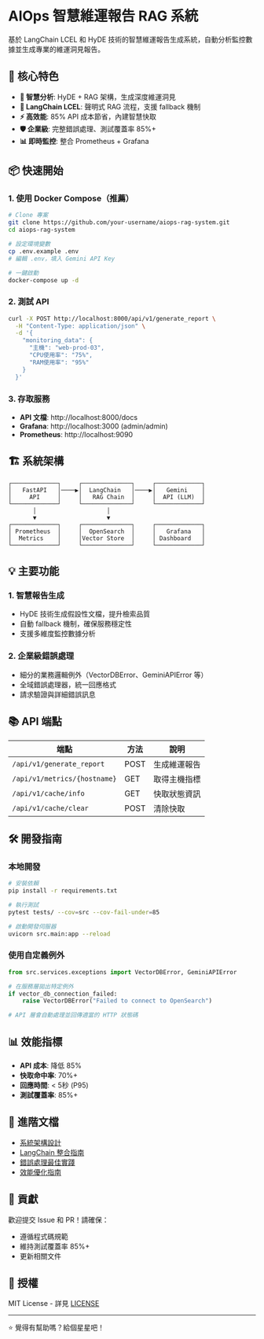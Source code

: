 # AIOps 智慧維運報告 RAG 系統

基於 LangChain LCEL 和 HyDE 技術的智慧維運報告生成系統，自動分析監控數據並生成專業的維運洞見報告。

## 🚀 核心特色

- **🤖 智慧分析**: HyDE + RAG 架構，生成深度維運洞見
- **🔗 LangChain LCEL**: 聲明式 RAG 流程，支援 fallback 機制
- **⚡ 高效能**: 85% API 成本節省，內建智慧快取
- **🛡️ 企業級**: 完整錯誤處理、測試覆蓋率 85%+
- **📊 即時監控**: 整合 Prometheus + Grafana

## 📦 快速開始

### 1. 使用 Docker Compose（推薦）

```bash
# Clone 專案
git clone https://github.com/your-username/aiops-rag-system.git
cd aiops-rag-system

# 設定環境變數
cp .env.example .env
# 編輯 .env，填入 Gemini API Key

# 一鍵啟動
docker-compose up -d
```

### 2. 測試 API

```bash
curl -X POST http://localhost:8000/api/v1/generate_report \
  -H "Content-Type: application/json" \
  -d '{
    "monitoring_data": {
      "主機": "web-prod-03",
      "CPU使用率": "75%",
      "RAM使用率": "95%"
    }
  }'
```

### 3. 存取服務

- **API 文檔**: http://localhost:8000/docs
- **Grafana**: http://localhost:3000 (admin/admin)
- **Prometheus**: http://localhost:9090

## 🏗️ 系統架構

```
┌─────────────┐     ┌──────────────┐     ┌─────────────┐
│   FastAPI   │────▶│  LangChain   │────▶│   Gemini    │
│     API     │     │   RAG Chain  │     │  API (LLM)  │
└─────────────┘     └──────────────┘     └─────────────┘
       │                    │                     
       ▼                    ▼                    
┌─────────────┐     ┌──────────────┐     ┌─────────────┐
│ Prometheus  │     │  OpenSearch  │     │   Grafana   │
│  Metrics    │     │Vector Store  │     │ Dashboard   │
└─────────────┘     └──────────────┘     └─────────────┘
```

## 💡 主要功能

### 1. 智慧報告生成
- HyDE 技術生成假設性文檔，提升檢索品質
- 自動 fallback 機制，確保服務穩定性
- 支援多維度監控數據分析

### 2. 企業級錯誤處理
- 細分的業務邏輯例外（VectorDBError、GeminiAPIError 等）
- 全域錯誤處理器，統一回應格式
- 請求驗證與詳細錯誤訊息


## 📚 API 端點

| 端點 | 方法 | 說明 |
|------|------|------|
| `/api/v1/generate_report` | POST | 生成維運報告 |
| `/api/v1/metrics/{hostname}` | GET | 取得主機指標 |
| `/api/v1/cache/info` | GET | 快取狀態資訊 |
| `/api/v1/cache/clear` | POST | 清除快取 |

## 🛠️ 開發指南

### 本地開發

```bash
# 安裝依賴
pip install -r requirements.txt

# 執行測試
pytest tests/ --cov=src --cov-fail-under=85

# 啟動開發伺服器
uvicorn src.main:app --reload
```

### 使用自定義例外

```python
from src.services.exceptions import VectorDBError, GeminiAPIError

# 在服務層拋出特定例外
if vector_db_connection_failed:
    raise VectorDBError("Failed to connect to OpenSearch")

# API 層會自動處理並回傳適當的 HTTP 狀態碼
```

## 📊 效能指標

- **API 成本**: 降低 85%
- **快取命中率**: 70%+  
- **回應時間**: < 5秒 (P95)
- **測試覆蓋率**: 85%+

## 📖 進階文檔

- [系統架構設計](./docs/architecture/system-design.md)
- [LangChain 整合指南](./docs/langchain_refactoring_report.md)
- [錯誤處理最佳實踐](./docs/development/error-handling.md)
- [效能優化指南](./docs/development/optimization-guide.md)

## 🤝 貢獻

歡迎提交 Issue 和 PR！請確保：
- 遵循程式碼規範
- 維持測試覆蓋率 85%+
- 更新相關文件

## 📝 授權

MIT License - 詳見 [LICENSE](LICENSE)

---

⭐ 覺得有幫助嗎？給個星星吧！
